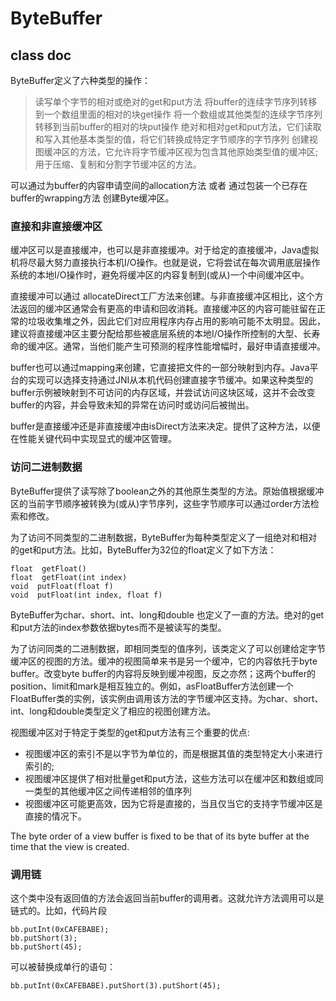 # ByteBuffer

## class doc

ByteBuffer定义了六种类型的操作：

> 读写单个字节的相对或绝对的get和put方法
> 将buffer的连续字节序列转移到一个数组里面的相对的块get操作
> 将一个数组或其他类型的连续字节序列转移到当前buffer的相对的块put操作
> 绝对和相对get和put方法，它们读取和写入其他基本类型的值，将它们转换成特定字节顺序的字节序列
> 创建视图缓冲区的方法，它允许将字节缓冲区视为包含其他原始类型值的缓冲区;
> 用于压缩、复制和分割字节缓冲区的方法。

可以通过为buffer的内容申请空间的allocation方法 或者 通过包装一个已存在buffer的wrapping方法 创建Byte缓冲区。

### 直接和非直接缓冲区

缓冲区可以是直接缓冲，也可以是非直接缓冲。对于给定的直接缓冲，Java虚拟机将尽最大努力直接执行本机I/O操作。也就是说，它将尝试在每次调用底层操作系统的本地I/O操作时，避免将缓冲区的内容复制到(或从)一个中间缓冲区中。

直接缓冲可以通过 allocateDirect工厂方法来创建。与非直接缓冲区相比，这个方法返回的缓冲区通常会有更高的申请和回收消耗。直接缓冲区的内容可能驻留在正常的垃圾收集堆之外，因此它们对应用程序内存占用的影响可能不太明显。因此，建议将直接缓冲区主要分配给那些被底层系统的本地I/O操作所控制的大型、长寿命的缓冲区。通常，当他们能产生可预测的程序性能增幅时，最好申请直接缓冲。

buffer也可以通过mapping来创建，它直接把文件的一部分映射到内存。Java平台的实现可以选择支持通过JNI从本机代码创建直接字节缓冲。如果这种类型的buffer示例被映射到不可访问的内存区域，并尝试访问这块区域，这并不会改变buffer的内容，并会导致未知的异常在访问时或访问后被抛出。

buffer是直接缓冲还是非直接缓冲由isDirect方法来决定。提供了这种方法，以便在性能关键代码中实现显式的缓冲区管理。

### 访问二进制数据

ByteBuffer提供了读写除了boolean之外的其他原生类型的方法。原始值根据缓冲区的当前字节顺序被转换为(或从)字节序列，这些字节顺序可以通过order方法检索和修改。

为了访问不同类型的二进制数据，ByteBuffer为每种类型定义了一组绝对和相对的get和put方法。比如，ByteBuffer为32位的float定义了如下方法：

```
float  getFloat()
float  getFloat(int index)
void  putFloat(float f)
void  putFloat(int index, float f)
```

ByteBuffer为char、short、int、long和double 也定义了一直的方法。绝对的get和put方法的index参数依据bytes而不是被读写的类型。

为了访问同类的二进制数据，即相同类型的值序列，该类定义了可以创建给定字节缓冲区的视图的方法。缓冲的视图简单来书是另一个缓冲，它的内容依托于byte buffer。改变byte buffer的内容将反映到缓冲视图，反之亦然；这两个buffer的position、limit和mark是相互独立的。例如，asFloatBuffer方法创建一个FloatBuffer类的实例，该实例由调用该方法的字节缓冲区支持。为char、short、int、long和double类型定义了相应的视图创建方法。

视图缓冲区对于特定于类型的get和put方法有三个重要的优点:

- 视图缓冲区的索引不是以字节为单位的，而是根据其值的类型特定大小来进行索引的;
- 视图缓冲区提供了相对批量get和put方法，这些方法可以在缓冲区和数组或同一类型的其他缓冲区之间传递相邻的值序列
- 视图缓冲区可能更高效，因为它将是直接的，当且仅当它的支持字节缓冲区是直接的情况下。

The byte order of a view buffer is fixed to be that of its byte buffer at the time that the view is created.

### 调用链

这个类中没有返回值的方法会返回当前buffer的调用者。这就允许方法调用可以是链式的。比如，代码片段

```
bb.putInt(0xCAFEBABE);
bb.putShort(3);
bb.putShort(45);
```
可以被替换成单行的语句：

```
bb.putInt(0xCAFEBABE).putShort(3).putShort(45);
```
